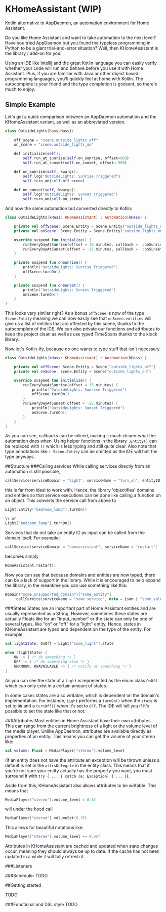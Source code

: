 # KHomeAssistant (WIP)
Kotlin alternative to AppDaemon, an automation environment for Home Assistant.


Do you like Home Assistant and want to take automation to the next level? 
Have you tried AppDaemon but you found the typeless programming in Python to be a giant trial-and-error situation?
Well, then KHomeAssistant is the library / add-on for you!

Using an IDE like Intellij and the great Kotlin language you can easily verify whether your code will run and behave before you use it with Home Assistant.
Plus, if you are familiar with Java or other object based programming languages, you'll quickly feel at home with Kotlin.
The autocomplete is your friend and the type completion is godsent, so there's much to enjoy.

## Simple Example

Let's get a quick comparison between an AppDaemon automation and the KHomeAssistant variant, as well as an abbreviated version.
```python
class OutsideLights(hass.Hass):
    
    off_scene = "scene.outside_lights_off"
    on_scene = "scene.outside_lights_on"

    def initialize(self):
        self.run_at_sunrise(self.on_sunrise, offset=900)
        self.run_at_sunset(self.on_sunset, offset=-900)

    def on_sunrise(self, kwargs):
        self.log("OutsideLights: Sunrise Triggered")
        self.turn_on(self.off_scene)

    def on_sunset(self, kwargs):
        self.log("OutsideLights: Sunset Triggered")
        self.turn_on(self.on_scene)

```
And now the same automation but converted directly to Kotlin:
```kotlin
class OutsideLights(kHass: KHomeAssistant) : Automation(kHass) {

    private val offScene: Scene.Entity = Scene.Entity("outside_lights_off")
    private val onScene: Scene.Entity = Scene.Entity("outside_lights_on")

    override suspend fun initialize() {
        runEveryDayAtSunrise(offset = 15.minutes, callback = ::onSunrise)
        runEveryDayAtSunset(offset = -15.minutes, callback = ::onSunset)
    }

    private suspend fun onSunrise() {
        println("OutsideLights: Sunrise Triggered")
        offScene.turnOn()
    }

    private suspend fun onSunset() {
        println("OutsideLights: Sunset Triggered")
        onScene.turnOn()
    }
}
```
This looks very similar right? As a bonus `offScene` is now of the type `Scene.Entity` meaning we can now easily see that `onScene.entities` will give us a list of entities that are affected by this scene, thanks to the autocomplete of the IDE.
We can also private our functions and attributes to keep the project clean as well as use typed TimeSpans thanks to the klock library.

Now let's Kotlin-ify, because no one wants to type stuff that isn't necessary.
```kotlin
class OutsideLights(kHass: KHomeAssistant) : Automation(kHass) {

    private val offScene: Scene.Entity = Scene["outside_lights_off"]
    private val onScene: Scene.Entity = Scene["outside_lights_on"]

    override suspend fun initialize() {
        runEveryDayAtSunrise(offset = 15.minutes) {
            println("OutsideLights: Sunrise Triggered")
            offScene.turnOn()
        }
        runEveryDayAtSunset(offset = -15.minutes) {
            println("OutsideLights: Sunset Triggered")
            onScene.turnOn()
        }
    }
}
```
As you can see, callbacks can be inlined, making it much clearer what the automation does when. 
Using helper functions in the library `.Entity()` can be replaced with `[]` which is less typing and still quite clear. 
Also note that type annotations like `: Scene.Entity` can be omitted as the IDE will hint the type anyways.

##Structure
###Calling services
While calling services directly from an automation is still possible, 
```kotlin
callService(serviceDomain = "light", serviceName = "turn_on", entityID = "light.bedroom_lamp")
``` 
this is far from ideal to work with.
Hence, the library 'objectifies' domains and entities so that service executions can be done like calling a function on an object.
This converts the service call from above to 
```kotlin
Light.Entity("bedroom_lamp").turnOn()

\\ or
Light["bedroom_lamp"].turnOn()
```
Services that do not take an entity ID as input can be called from the domain itself.
For example:
```kotlin
callService(serviceDomain = "homeassistant", serviceName = "restart")
```
becomes simply
```kotlin
HomeAssistant.restart()
```

Now you can see that because domains and entities are now typed, there can be a lack of support in the library.
While it is encouraged to help expand the library, in the meantime you can use something like this:
```kotlin
Domain("some_unsupported_domain")["some_entity"]
    .callService(serviceName = "some_service", data = json { "some_value" to 10 })
```

###States
States are an important part of Home Assistant entities and are usually represented as a String.
However, sometimes these states are actually Floats like for an "input_number" or the state can only
be one of several types, like "on" or "off" for a "light" entity. Hence, states in KHomeAssistant are typed
and dependent on the type of the entity. For example:
```kotlin
val lightState: OnOff = Light["some_light"].state

when (lightState) {
    ON -> { /* do something */ }
    OFF -> { /* do something else */ }
    UNKNOWN, UNAVAILABLE -> { /* notify or something */ }
}
```
As you can see the state of a `Light` is represented as the enum class `OnOff` which can only exist in a certain amount of states.

In some cases states are also writable, which is dependent on the domain's implementation. 
For instance, `Light` performs a `turnOn()` when the `state` is set to `ON` and a `turnOff()` when it's set to `OFF`.
The IDE will tell you if it's possible to set the state like that or not.

###Attributes
Most entities in Home Assistant have their own attributes. This can range from the current brightness of a light or the volume level of the media player.
Unlike AppDaemon, attributes are available directly as properties of an entity. This means you can get the volume of your stereo like:
```kotlin
val volume: Float = MediaPlayer["stereo"].volume_level
```
(If an entity does not have the attribute an exception will be thrown unless a default is set in the `attrsDelegate` in the entity class. 
This means that if you're not sure your entity actually has the property you want, you must surround it with `try { ... } catch (e: Exception) { ... }`).

Aside from this, KHomeAssistant also allows attributes to be writable. This means that
```kotlin
MediaPlayer["stereo"].volume_level = 0.3f
```
will under the hood call
```kotlin
MediaPlayer["stereo"].volumeSet(0.3f)
```
This allows for beautiful notations like:
```kotlin
MediaPlayer["stereo"].volume_level += 0.05f
```

Attributes in KHomeAssistant are cached and updated when state changes occur, meaning they should always be up to
date. If the cache has not been updated in a while it will fully refresh it.


###Listeners



###Scheduler
TODO

##Getting started

TODO

###Functional and DSL style
TODO